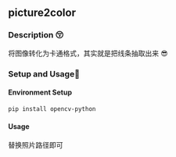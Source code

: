 ## picture2color

### Description 😚

将图像转化为卡通格式，其实就是把线条抽取出来 😎

### Setup and Usage🥳

#### Environment Setup
```bash
pip install opencv-python
```

#### Usage

替换照片路径即可